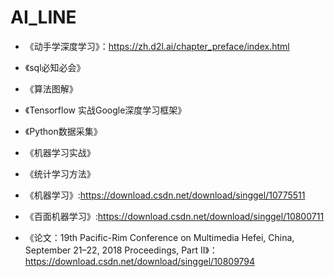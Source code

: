 # AI_LINE

* 《动手学深度学习》：https://zh.d2l.ai/chapter_preface/index.html

* 《sql必知必会》

* 《算法图解》

* 《Tensorflow 实战Google深度学习框架》

* 《Python数据采集》

* 《机器学习实战》

* 《统计学习方法》

* 《机器学习》:https://download.csdn.net/download/singgel/10775511

* 《百面机器学习》:https://download.csdn.net/download/singgel/10800711

* 《论文：19th Pacific-Rim Conference on Multimedia Hefei, China, September 21–22, 2018 Proceedings, Part II》：https://download.csdn.net/download/singgel/10809794
